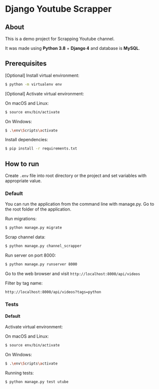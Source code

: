 # Django Youtube Scrapper

## About

This is a demo project for Scrapping Youtube channel.

It was made using **Python 3.8** + **Django 4** and database is **MySQL**.

## Prerequisites

\[Optional\] Install virtual environment:

```bash
$ python -m virtualenv env
```

\[Optional\] Activate virtual environment:

On macOS and Linux:
```bash
$ source env/bin/activate
```

On Windows:
```bash
$ .\env\Scripts\activate
```

Install dependencies:
```bash
$ pip install -r requirements.txt
```

## How to run

Create `.env` file into root directory or the project and set variables with appropriate value.

### Default

You can run the application from the command line with manage.py.
Go to the root folder of the application.

Run migrations:
```bash
$ python manage.py migrate
```

Scrap channel data:
```bash
$ python manage.py channel_scrapper
```

Run server on port 8000:
```bash
$ python manage.py runserver 8000
```

Go to the web browser and visit `http://localhost:8000/api/videos`

Filter by tag name:

`http://localhost:8000/api/videos?tags=python`

### Tests

#### Default
Activate virtual environment:

On macOS and Linux:
```bash
$ source env/bin/activate
```

On Windows:
```bash
$ .\env\Scripts\activate
```

Running tests:
```bash
$ python manage.py test utube
```